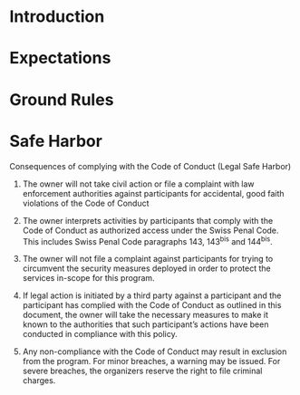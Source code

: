 # Introduction

# Expectations

# Ground Rules

# Safe Harbor

Consequences of complying with the Code of Conduct (Legal Safe Harbor)

1. The owner will not take civil action or file a complaint with law enforcement authorities against participants for accidental, good faith violations of the Code of Conduct

2. The owner interprets activities by participants that comply with the Code of Conduct as authorized access under the Swiss Penal Code. This includes Swiss Penal Code paragraphs 143, 143<sup>bis</sup> and 144<sup>bis</sup>.

3. The owner will not file a complaint against participants for trying to circumvent the security measures deployed in order to protect the services in-scope for this program.

4. If legal action is initiated by a third party against a participant and the participant has complied with the Code of Conduct as outlined in this document, the owner will take the necessary measures to make it known to the authorities that such participant’s actions have been conducted in compliance with this policy.

5. Any non-compliance with the Code of Conduct may result in exclusion from the program. For minor breaches, a warning may be issued. For severe breaches, the organizers reserve the right to file criminal charges.